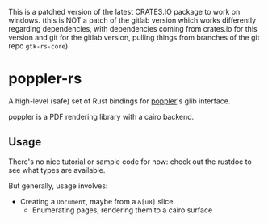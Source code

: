 This is a patched version of the latest CRATES.IO package to work on windows.
(this is NOT a patch of the gitlab version which works differently regarding dependencies,
with dependencies coming from crates.io for this version and git for the gitlab version,
pulling things from branches of the git repo `gtk-rs-core`)

# poppler-rs

A high-level (safe) set of Rust bindings for
[poppler](https://poppler.freedesktop.org/)'s glib interface.

poppler is a PDF rendering library with a cairo backend.

## Usage

There's no nice tutorial or sample code for now: check out the rustdoc to see
what types are available.

But generally, usage involves:

  * Creating a `Document`, maybe from a `&[u8]` slice.
	* Enumerating pages, rendering them to a cairo surface
